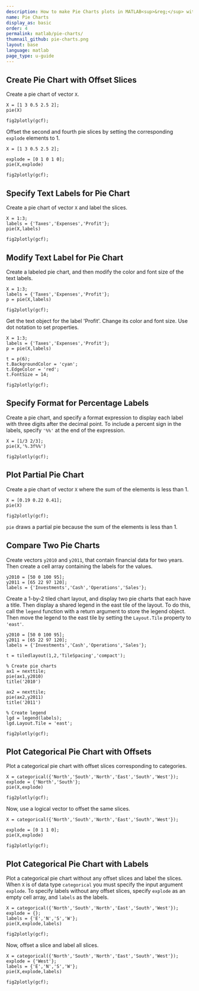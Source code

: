 ```yaml
---
description: How to make Pie Charts plots in MATLAB<sup>&reg;</sup> with Plotly.
name: Pie Charts
display_as: basic
order: 4
permalink: matlab/pie-charts/
thumnail_github: pie-charts.png
layout: base
language: matlab
page_type: u-guide
---
```


## Create Pie Chart with Offset Slices

Create a pie chart of vector `X`.

```{matlab}
X = [1 3 0.5 2.5 2];
pie(X)

fig2plotly(gcf);
```

Offset the second and fourth pie slices by setting the corresponding `explode` elements to 1.

```{matlab}
X = [1 3 0.5 2.5 2];

explode = [0 1 0 1 0];
pie(X,explode)

fig2plotly(gcf);
```



<!--------------------- EXAMPLE BREAK ------------------------->

## Specify Text Labels for Pie Chart

Create a pie chart of vector `X` and label the slices.

```{matlab}
X = 1:3;
labels = {'Taxes','Expenses','Profit'};
pie(X,labels)

fig2plotly(gcf);
```


<!--------------------- EXAMPLE BREAK ------------------------->

## Modify Text Label for Pie Chart

Create a labeled pie chart, and then modify the color and font size of the text labels.

```{matlab}
X = 1:3;
labels = {'Taxes','Expenses','Profit'};
p = pie(X,labels)

fig2plotly(gcf);
```


Get the text object for the label 'Profit'. Change its color and font size. Use dot notation to set properties.

```{matlab}
X = 1:3;
labels = {'Taxes','Expenses','Profit'};
p = pie(X,labels)

t = p(6);
t.BackgroundColor = 'cyan';
t.EdgeColor = 'red';
t.FontSize = 14;

fig2plotly(gcf);
```


<!--------------------- EXAMPLE BREAK ------------------------->

## Specify Format for Percentage Labels

Create a pie chart, and specify a format expression to display each label with three digits after the decimal point. To include a percent sign in the labels, specify `'%%'` at the end of the expression.

```{matlab}
X = [1/3 2/3];
pie(X,'%.3f%%')

fig2plotly(gcf);
```

<!--------------------- EXAMPLE BREAK ------------------------->

## Plot Partial Pie Chart

Create a pie chart of vector `X` where the sum of the elements is less than 1.

```{matlab}
X = [0.19 0.22 0.41];
pie(X)

fig2plotly(gcf);
```

`pie` draws a partial pie because the sum of the elements is less than 1.


<!--------------------- EXAMPLE BREAK ------------------------->

## Compare Two Pie Charts

Create vectors `y2010` and `y2011`, that contain financial data for two years. Then create a cell array containing the labels for the values.

```{matlab}
y2010 = [50 0 100 95];
y2011 = [65 22 97 120];
labels = {'Investments','Cash','Operations','Sales'};
```

Create a 1-by-2 tiled chart layout, and display two pie charts that each have a title. Then display a shared legend in the east tile of the layout. To do this, call the `legend` function with a return argument to store the legend object. Then move the legend to the east tile by setting the `Layout.Tile` property to `'east'`.

```{matlab}
y2010 = [50 0 100 95];
y2011 = [65 22 97 120];
labels = {'Investments','Cash','Operations','Sales'};

t = tiledlayout(1,2,'TileSpacing','compact');

% Create pie charts
ax1 = nexttile;
pie(ax1,y2010)
title('2010')

ax2 = nexttile;
pie(ax2,y2011)
title('2011')

% Create legend
lgd = legend(labels);
lgd.Layout.Tile = 'east';

fig2plotly(gcf);
```


<!--------------------- EXAMPLE BREAK ------------------------->

## Plot Categorical Pie Chart with Offsets

Plot a categorical pie chart with offset slices corresponding to categories.

```{matlab}
X = categorical({'North','South','North','East','South','West'});
explode = {'North','South'};
pie(X,explode)

fig2plotly(gcf);
```

Now, use a logical vector to offset the same slices.

```{matlab}
X = categorical({'North','South','North','East','South','West'});

explode = [0 1 1 0];
pie(X,explode)

fig2plotly(gcf);
```



<!--------------------- EXAMPLE BREAK ------------------------->

## Plot Categorical Pie Chart with Labels

Plot a categorical pie chart without any offset slices and label the slices. When `X` is of data type `categorical` you must specify the input argument `explode`. To specify labels without any offset slices, specify `explode` as an empty cell array, and `labels` as the labels.

```{matlab}
X = categorical({'North','South','North','East','South','West'});
explode = {};
labels = {'E','N','S','W'};
pie(X,explode,labels)

fig2plotly(gcf);
```

Now, offset a slice and label all slices.

```{matlab}
X = categorical({'North','South','North','East','South','West'});
explode = {'West'};
labels = {'E','N','S','W'};
pie(X,explode,labels)

fig2plotly(gcf);
```


<!--------------------- EXAMPLE BREAK ------------------------->

